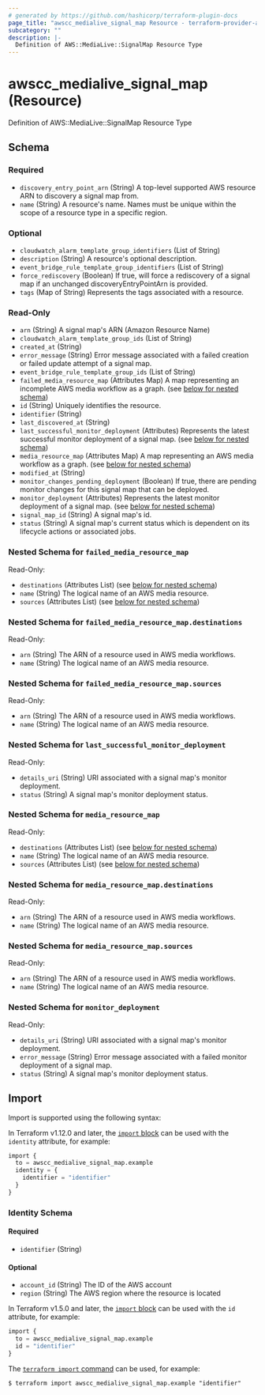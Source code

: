 ```yaml
---
# generated by https://github.com/hashicorp/terraform-plugin-docs
page_title: "awscc_medialive_signal_map Resource - terraform-provider-awscc"
subcategory: ""
description: |-
  Definition of AWS::MediaLive::SignalMap Resource Type
---
```


# awscc_medialive_signal_map (Resource)

Definition of AWS::MediaLive::SignalMap Resource Type



<!-- schema generated by tfplugindocs -->
## Schema

### Required

- `discovery_entry_point_arn` (String) A top-level supported AWS resource ARN to discovery a signal map from.
- `name` (String) A resource's name. Names must be unique within the scope of a resource type in a specific region.

### Optional

- `cloudwatch_alarm_template_group_identifiers` (List of String)
- `description` (String) A resource's optional description.
- `event_bridge_rule_template_group_identifiers` (List of String)
- `force_rediscovery` (Boolean) If true, will force a rediscovery of a signal map if an unchanged discoveryEntryPointArn is provided.
- `tags` (Map of String) Represents the tags associated with a resource.

### Read-Only

- `arn` (String) A signal map's ARN (Amazon Resource Name)
- `cloudwatch_alarm_template_group_ids` (List of String)
- `created_at` (String)
- `error_message` (String) Error message associated with a failed creation or failed update attempt of a signal map.
- `event_bridge_rule_template_group_ids` (List of String)
- `failed_media_resource_map` (Attributes Map) A map representing an incomplete AWS media workflow as a graph. (see [below for nested schema](#nestedatt--failed_media_resource_map))
- `id` (String) Uniquely identifies the resource.
- `identifier` (String)
- `last_discovered_at` (String)
- `last_successful_monitor_deployment` (Attributes) Represents the latest successful monitor deployment of a signal map. (see [below for nested schema](#nestedatt--last_successful_monitor_deployment))
- `media_resource_map` (Attributes Map) A map representing an AWS media workflow as a graph. (see [below for nested schema](#nestedatt--media_resource_map))
- `modified_at` (String)
- `monitor_changes_pending_deployment` (Boolean) If true, there are pending monitor changes for this signal map that can be deployed.
- `monitor_deployment` (Attributes) Represents the latest monitor deployment of a signal map. (see [below for nested schema](#nestedatt--monitor_deployment))
- `signal_map_id` (String) A signal map's id.
- `status` (String) A signal map's current status which is dependent on its lifecycle actions or associated jobs.

<a id="nestedatt--failed_media_resource_map"></a>
### Nested Schema for `failed_media_resource_map`

Read-Only:

- `destinations` (Attributes List) (see [below for nested schema](#nestedatt--failed_media_resource_map--destinations))
- `name` (String) The logical name of an AWS media resource.
- `sources` (Attributes List) (see [below for nested schema](#nestedatt--failed_media_resource_map--sources))

<a id="nestedatt--failed_media_resource_map--destinations"></a>
### Nested Schema for `failed_media_resource_map.destinations`

Read-Only:

- `arn` (String) The ARN of a resource used in AWS media workflows.
- `name` (String) The logical name of an AWS media resource.


<a id="nestedatt--failed_media_resource_map--sources"></a>
### Nested Schema for `failed_media_resource_map.sources`

Read-Only:

- `arn` (String) The ARN of a resource used in AWS media workflows.
- `name` (String) The logical name of an AWS media resource.



<a id="nestedatt--last_successful_monitor_deployment"></a>
### Nested Schema for `last_successful_monitor_deployment`

Read-Only:

- `details_uri` (String) URI associated with a signal map's monitor deployment.
- `status` (String) A signal map's monitor deployment status.


<a id="nestedatt--media_resource_map"></a>
### Nested Schema for `media_resource_map`

Read-Only:

- `destinations` (Attributes List) (see [below for nested schema](#nestedatt--media_resource_map--destinations))
- `name` (String) The logical name of an AWS media resource.
- `sources` (Attributes List) (see [below for nested schema](#nestedatt--media_resource_map--sources))

<a id="nestedatt--media_resource_map--destinations"></a>
### Nested Schema for `media_resource_map.destinations`

Read-Only:

- `arn` (String) The ARN of a resource used in AWS media workflows.
- `name` (String) The logical name of an AWS media resource.


<a id="nestedatt--media_resource_map--sources"></a>
### Nested Schema for `media_resource_map.sources`

Read-Only:

- `arn` (String) The ARN of a resource used in AWS media workflows.
- `name` (String) The logical name of an AWS media resource.



<a id="nestedatt--monitor_deployment"></a>
### Nested Schema for `monitor_deployment`

Read-Only:

- `details_uri` (String) URI associated with a signal map's monitor deployment.
- `error_message` (String) Error message associated with a failed monitor deployment of a signal map.
- `status` (String) A signal map's monitor deployment status.

## Import

Import is supported using the following syntax:

In Terraform v1.12.0 and later, the [`import` block](https://developer.hashicorp.com/terraform/language/import) can be used with the `identity` attribute, for example:

```terraform
import {
  to = awscc_medialive_signal_map.example
  identity = {
    identifier = "identifier"
  }
}
```

<!-- schema generated by tfplugindocs -->
### Identity Schema

#### Required

- `identifier` (String)

#### Optional

- `account_id` (String) The ID of the AWS account
- `region` (String) The AWS region where the resource is located

In Terraform v1.5.0 and later, the [`import` block](https://developer.hashicorp.com/terraform/language/import) can be used with the `id` attribute, for example:

```terraform
import {
  to = awscc_medialive_signal_map.example
  id = "identifier"
}
```

The [`terraform import` command](https://developer.hashicorp.com/terraform/cli/commands/import) can be used, for example:

```shell
$ terraform import awscc_medialive_signal_map.example "identifier"
```
